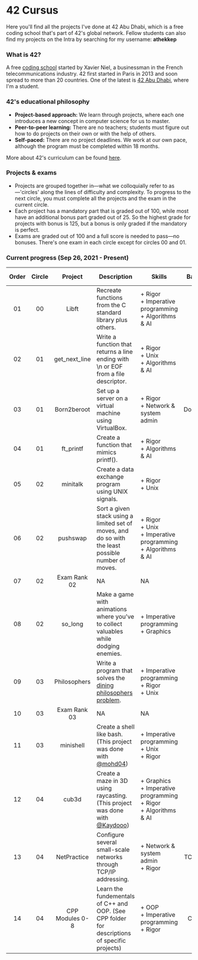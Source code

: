# 42 Cursus

Here you'll find all the projects I've done at 42 Abu Dhabi, which is a free coding school that's part of 42's global network. Fellow students can also find my projects on the Intra by searching for my username: **athekkep**

### What is 42?
A free [coding school](https://en.wikipedia.org/wiki/42_(school)) started by Xavier Niel, a businessman in the French telecommunications industry. 42 first started in Paris in 2013 and soon spread to more than 20 countries. One of the latest is [42 Abu Dhabi](https://42abudhabi.ae/), where I'm a student.

### 42's educational philosophy
- **Project-based approach:** We learn through projects, where each one introduces a new concept in computer science for us to master.
- **Peer-to-peer learning:** There are no teachers; students must figure out how to do projects on their own or with the help of others.
- **Self-paced:** There are no project deadlines. We work at our own pace, although the program must be completed within 18 months.<br />

More about 42's curriculum can be found [here](https://42abudhabi.ae/curriculum).

### Projects & exams
- Projects are grouped together in—what we colloquially refer to as—'circles' along the lines of difficulty and complexity. To progress to the next circle, you must complete all the projects and the exam in the current circle.
- Each project has a mandatory part that is graded out of 100, while most have an additional bonus part graded out of 25. So the highest grade for projects with bonus is 125, but a bonus is only graded if the mandatory is perfect. 
- Exams are graded out of 100 and a full score is needed to pass—no bonuses. There's one exam in each circle except for circles 00 and 01.


### Current progress (Sep 26, 2021 - Present)
|Order|Circle|Project|Description|Skills|Base|Date finished|Grade|
| :---: | :---: | :---: | --- | --- | :---: | :---: | :---: |
| 01 | 00 | Libft | Recreate functions from the C standard library plus others. | + Rigor<br/>+ Imperative programming<br/>+ Algorithms & AI | C | Oct 12, 2021 | 125/125 |
| 02 | 01 | get_next_line | Write a function that returns a line ending with \n or EOF from a file descriptor. | + Rigor<br/>+ Unix<br/>+ Algorithms & AI | C | Oct 19, 2021 | 125/125 |
| 03 | 01 | Born2beroot | Set up a server on a virtual machine using VirtualBox. | + Rigor<br/>+ Network & system admin | Docker | Oct 23, 2021 | 125/125 |
| 04 | 01 | ft_printf | Create a function that mimics printf(). | + Rigor<br/>+ Algorithms & AI | C | Nov 02, 2021 | 125/125 |
| 05 | 02 | minitalk | Create a data exchange program using UNIX signals. | + Rigor<br/>+ Unix | C | Nov 18, 2021 | 125/125 |
| 06 | 02 | pushswap | Sort a given stack using a limited set of moves, and do so with the least possible number of moves. | + Rigor<br/>+ Unix<br/>+ Imperative programming<br/>+ Algorithms & AI | C | Nov 21, 2021 | 125/125 |
| 07 | 02 | Exam Rank 02 | NA | NA | C | Dec 16, 2021 | 100/100 |
| 08 | 02 | so_long | Make a game with animations where you've to collect valuables while dodging enemies. | + Imperative programming<br/>+ Graphics | C | Dec 16, 2021 | 125/125 |
| 09 | 03 | Philosophers | Write a program that solves the [dining philosophers problem](https://en.wikipedia.org/wiki/Dining_philosophers_problem). | + Imperative programming<br/>+ Rigor<br/>+ Unix | C | Feb 11, 2022 | 125/125 |
| 10 | 03 | Exam Rank 03 | NA | NA | C | Mar 09, 2022 | 100/100 |
| 11 | 03 | minishell | Create a shell like bash. (This project was done with [@mohd04](https://github.com/mohd04)) | + Imperative programming<br/>+ Unix<br/>+ Rigor | C | Mar 22, 2022 | 110/125 |
| 12 | 04 | cub3d | Create a maze in 3D using raycasting. (This project was done with [@Kaydooo](https://github.com/Kaydooo)) | + Graphics<br/>+ Imperative programming<br/>+ Rigor<br/>+ Algorithms & AI | C | Apr 29, 2022 | 125/125 |
| 13 | 04 | NetPractice | Configure several small-scale networks through TCP/IP addressing. | + Network & system admin<br/>+ Rigor | TCP/IP | May 12, 2022 | 100/100 |
| 14 | 04 | CPP Modules 0-8 | Learn the fundementals of C++ and OOP. (See CPP folder for descriptions of specific projects) | + OOP<br/>+ Imperative programming<br/>+ Rigor | C++ | Current | NA |

